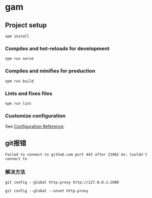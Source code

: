 # gam

## Project setup
```
npm install
```

### Compiles and hot-reloads for development
```
npm run serve
```

### Compiles and minifies for production
```
npm run build
```

### Lints and fixes files
```
npm run lint
```

### Customize configuration
See [Configuration Reference](https://cli.vuejs.org/config/).

## git报错

```shell
Failed to connect to github.com port 443 after 21082 ms: Couldn't connect to
```

### 解决方法

```shell
git config --global http.proxy http://127.0.0.1:1080

git config --global --unset http.proxy
```